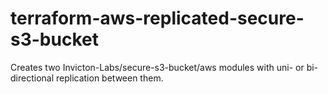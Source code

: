 # terraform-aws-replicated-secure-s3-bucket
Creates two Invicton-Labs/secure-s3-bucket/aws modules with uni- or bi-directional replication between them.
